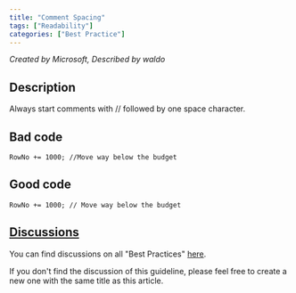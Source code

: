 ```yaml
---
title: "Comment Spacing"
tags: ["Readability"]
categories: ["Best Practice"]
---
```


_Created by Microsoft, Described by waldo_

## Description
Always start comments with // followed by one space character.

## Bad code

```al
RowNo += 1000; //Move way below the budget  
```
      
    
## Good code

```al
RowNo += 1000; // Move way below the budget
```

## [Discussions](https://github.com/microsoft/alguidelines/discussions/categories/bc-best-practices?discussions_q=comment+spacing+category%3A%22BC+Best+Practices%22)

You can find discussions on all "Best Practices" [here](https://github.com/microsoft/alguidelines/discussions/categories/bc-best-practices).

If you don't find the discussion of this guideline, please feel free to create a new one with the same title as this article.  